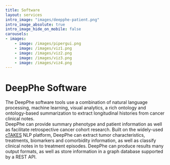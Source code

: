 ```yaml
---
title: Software
layout: services
intro_image: "images/deepphe-patient.png"
intro_image_absolute: true
intro_image_hide_on_mobile: false
carousels:
- images:
    - image: /images/pipergui.png
    - image: /images/viz1.png
    - image: /images/viz2.png
    - image: /images/viz3.png
    - image: /images/viz4.png
---
```


# DeepPhe Software

The DeepPhe software tools use a combination of natural language processing, machine learning, visual analytics, a rich ontology and ontology-based summarization to extract longitudinal histories from cancer clinical notes.  
DeepPhe can provide summary phenotype and patient information as well as facilitate retrospective cancer cohort research. 
Built on the widely-used [cTAKES](http://ctakes.apache.org) NLP platform, DeepPhe can extract tumor characteristics, treatments, biomarkers and comorbidity information, as well as classify clinical notes in to treatment episodes.
DeepPhe can produce results many output formats, as well as store information in a graph database supported by a REST API.

<!--- The details in the old Information Model paper are nowhere near accurate anymore.  I moved the link to the papers page.  spf  -->
